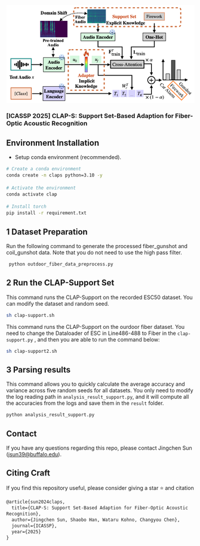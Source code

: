 
![clap_diagrams](main.png)
### [ICASSP 2025] CLAP-S: Support Set-Based Adaption for Fiber-Optic Acoustic Recognition


## Environment Installation
* Setup conda environment (recommended).
```bash
# Create a conda environment
conda create -n claps python=3.10 -y

# Activate the environment
conda activate clap

# Install torch
pip install -r requirement.txt
```

## 1 Dataset Preparation

Run the following command to generate the processed fiber_gunshot and coil_gunshot data. Note that you do not need to use the high pass filter.
```bash
 python outdoor_fiber_data_preprocess.py 
```

## 2 Run the CLAP-Support Set 
This command runs the CLAP-Support on the recorded ESC50 dataset. You can modify the dataset and random seed.

```bash
sh clap-support.sh 
```

This command runs the CLAP-Support on the ourdoor fiber dataset. You need to change the Dataloader of ESC in Line486-488 to Fiber in the `clap-support.py` , and then you are able to run the command below:

```bash
sh clap-support2.sh 
```

## 3 Parsing results
This command allows you to quickly calculate the average accuracy and variance across five random seeds for all datasets. You only need to modify the log reading path in `analysis_result_support.py`, and it will compute all the accuracies from the logs and save them in the `result` folder.

```bash
python analysis_result_support.py
```

## Contact
If you have any questions regarding this repo, please contact Jingchen Sun (jsun39@buffalo.edu).

## Citing Craft

If you find this repository useful, please consider giving a star :star: and citation

```
@article{sun2024claps,
  title={CLAP-S: Support Set-Based Adaption for Fiber-Optic Acoustic Recognition},
  author={Jingchen Sun, Shaobo Han, Wataru Kohno, Changyou Chen},
  journal={ICASSP},
  year={2025}
}
```
